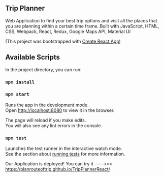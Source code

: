 ## Trip Planner
Web Application to find your best trip options and visit all the places that you are planning within a certain time frame.
Built with JavaScript, HTML, CSS, Webpack, React, Redux, Google Maps API, Material UI

(This project was bootstrapped with [Create React App](https://github.com/facebook/create-react-app))

## Available Scripts

In the project directory, you can run:

### `npm install`

### `npm start`

Runs the app in the development mode.<br />
Open [http://localhost:8080](http://localhost:8080) to view it in the browser.

The page will reload if you make edits.<br />
You will also see any lint errors in the console.

### `npm test`

Launches the test runner in the interactive watch mode.<br />
See the section about [running tests](https://facebook.github.io/create-react-app/docs/running-tests) for more information.


Our Application is deployed! You can try it --->>>  https://planrouteoftrip.github.io/TripPlannerReact/

